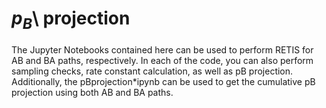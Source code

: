 # $p_B$\ projection
The Jupyter Notebooks contained here can be used to perform RETIS for AB and BA paths, respectively. In each of the code, you can also perform sampling checks, rate constant calculation, as well as pB projection. Additionally, the pBprojection*ipynb can be used to get the cumulative pB projection using both AB and BA paths. 
